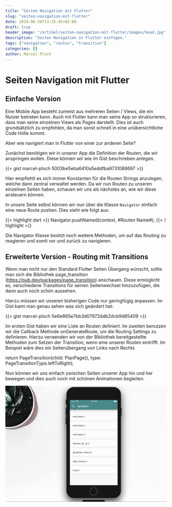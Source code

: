 ```yaml
---
title: "Seiten Navigation mit Flutter"
slug: "seiten-navigation-mit-flutter" 
date: 2019-06-26T13:35:45+02:00
draft: true
header_image: "/artikel/seiten-navigation-mit-flutter/images/head.jpg"
description: "Seiten Navigation in Flutter einfügen."
tags: ["navigation", "routes", "transition"]
categories: []
author: Marcel Ploch
---
```


# Seiten Navigation mit Flutter

## Einfache Version

Eine Mobile App besteht zumeist aus mehreren Seiten / Views, die ein Nutzer betreten kann.
Auch mit Flutter kann man seine App so strukturieren, dass man seine einzelnen Views als Pages darstellt. Dies ist auch grundsätzlich zu empfehlen, da man sonst schnell in eine unübersichtliche Code Hölle kommt.

Aber wie navigiert man in Flutter von einer zur anderen Seite?

Zunächst benötigen wir in unserer App die Definition der Routen, die wir anspringen wollen.
Diese können wir wie im Gist beschrieben anlegen.

{{< gist marcel-ploch 5003be5eba6410a5eddfba9731088697 >}}

Hier empfiehlt es sich immer Konstanten für die Routen Strings anzulegen, welche dann zentral verwaltet werden. Da wir nun Routen zu unseren einzelnen Seiten haben, schauen wir uns als nächstes an, wie wir diese ansteuern können.

In unsere Seite selbst können wir nun über die Klasse `Navigator` einfach eine neue Route pushen. Dies sieht wie folgt aus:

{{< highlight dart >}}
Navigator.pushNamed(context, #Routen Name#);
{{< / highlight >}}

Die Navigator Klasse besitzt noch weitere Methoden, um auf das Routing zu reagieren und somit vor und zurück zu navigieren.

## Erweiterte Version - Routing mit Transitions
Wenn man nicht nur den Standard Flutter Seiten Übergang wünscht, sollte man sich die Bibliothek page_transition (https://pub.dev/packages/page_transition) anschauen. Diese ermöglicht es, verschiedene Transitions für seinen Seitenwechsel hinzuzufügen, die dann auch noch schön aussehen.

Hierzu müssen wir unseren bisherigen Code nur geringfügig anpassen.
Im Gist kann man genau sehen was sich geändert hat:

{{< gist marcel-ploch 5e6e865e7bb3d07972ddb2dcb9d85409 >}}

Im ersten Gist haben wir eine Liste an Routen definiert. Im zweiten benutzen wir die Callback Methode onGenerateRoute, um die Routing Settings zu definieren.
Hierzu verwenden wir von der Bibliothek bereitgestellte Methoden zum Setzen der Transition, wenn eine unserer Routen eintrifft. 
Im Beispiel wäre dies ein Seitenübergang von Links nach Rechts

return PageTransition(child: PlanPage(), type: PageTransitionType.leftToRight);

Nun können wir uns einfach zwischen Seiten unserer App hin und her bewegen und dies auch noch mit schönen Animationen begleiten.

![Page Transition](./images/app_transitions.gif#center)